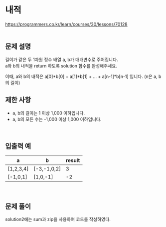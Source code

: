    
</br>

# 내적

https://programmers.co.kr/learn/courses/30/lessons/70128   
</br>

## 문제 설명
길이가 같은 두 1차원 정수 배열 a, b가 매개변수로 주어집니다.   
a와 b의 내적을 return 하도록 solution 함수를 완성해주세요.   

이때, a와 b의 내적은 a[0]*b[0] + a[1]*b[1] + ... + a[n-1]*b[n-1] 입니다. (n은 a, b의 길이)</br>

## 제한 사항
* a, b의 길이는 1 이상 1,000 이하입니다.   
* a, b의 모든 수는 -1,000 이상 1,000 이하입니다.   
</br>

## 입출력 예
a| b       |result
---|---------|---|
[1,2,3,4]| [-3,-1,0,2] |3
[-1,0,1]| [1,0,-1]|-2   
</br>

## 문제 풀이
solution2에는 sum과 zip을 사용하여 코드를 작성하였다.
</br>